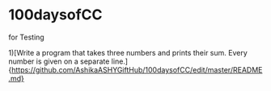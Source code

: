 # 100daysofCC
for Testing

1)[Write a program that takes three numbers and prints their sum. Every number is given on a separate line.]{https://github.com/AshikaASHYGiftHub/100daysofCC/edit/master/README.md}
